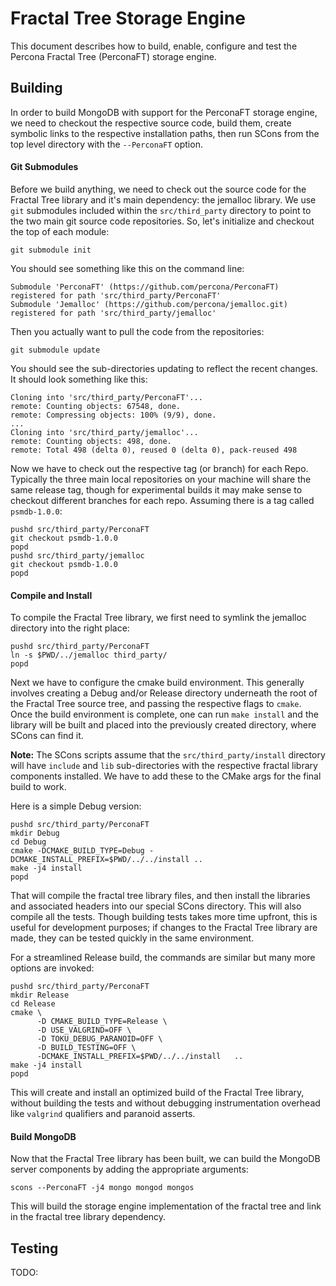 
# Fractal Tree Storage Engine

This document describes how to build, enable, configure and test the Percona Fractal Tree (PerconaFT) storage engine.

## Building

In order to build MongoDB with support for the PerconaFT storage engine, we need to checkout the respective source code,
build them, create symbolic links to the respective installation paths, then run SCons from the top level
directory with the `--PerconaFT` option.

#### Git Submodules

Before we build anything, we need to check out the source code for the Fractal Tree library and it's main dependency: the jemalloc library.
We use `git` submodules included within the `src/third_party` directory to point to the two main git source code repositories.  So, let's
initialize and checkout the top of each module:

```
git submodule init
```

You should see something like this on the command line:

```
Submodule 'PerconaFT' (https://github.com/percona/PerconaFT) registered for path 'src/third_party/PerconaFT'
Submodule 'Jemalloc' (https://github.com/percona/jemalloc.git) registered for path 'src/third_party/jemalloc'
```

Then you actually want to pull the code from the repositories:

```
git submodule update
```

You should see the sub-directories updating to reflect the recent changes.  It should look something like this:

```
Cloning into 'src/third_party/PerconaFT'...
remote: Counting objects: 67548, done.
remote: Compressing objects: 100% (9/9), done.
...
Cloning into 'src/third_party/jemalloc'...
remote: Counting objects: 498, done.
remote: Total 498 (delta 0), reused 0 (delta 0), pack-reused 498
```

Now we have to check out the respective tag (or branch) for each Repo.  Typically the three main local repositories on your machine will
share the same release tag, though for experimental builds it may make sense to checkout different branches for each repo.  Assuming
there is a tag called `psmdb-1.0.0`:

```
pushd src/third_party/PerconaFT
git checkout psmdb-1.0.0
popd
pushd src/third_party/jemalloc
git checkout psmdb-1.0.0
popd
```

#### Compile and Install

To compile the Fractal Tree library, we first need to symlink the jemalloc directory into the right place:

```
pushd src/third_party/PerconaFT
ln -s $PWD/../jemalloc third_party/
popd
```

Next we have to configure the cmake build environment.
This generally involves creating a Debug and/or Release directory underneath the root of the Fractal Tree source tree, and passing the respective flags to `cmake`.  Once the build environment is complete, one can run `make install` and the library will be built and placed into the previously created directory, where SCons can find it.

**Note:** The SCons scripts assume that the `src/third_party/install` directory will have `include` and `lib` sub-directories with the respective fractal library components installed.  We have to add these to the CMake args for the final build to work. 

Here is a simple Debug version:

```
pushd src/third_party/PerconaFT
mkdir Debug
cd Debug
cmake -DCMAKE_BUILD_TYPE=Debug -DCMAKE_INSTALL_PREFIX=$PWD/../../install ..
make -j4 install
popd
```

That will compile the fractal tree library files, and then install the libraries and associated headers into our special SCons directory.  This will also compile all the tests.  Though building tests takes more time upfront, this is useful for development purposes; if changes to the Fractal Tree library are made, they can be tested quickly in the same environment.

For a streamlined Release build, the commands are similar but many more options are invoked:

```
pushd src/third_party/PerconaFT
mkdir Release
cd Release
cmake \
      -D CMAKE_BUILD_TYPE=Release \
      -D USE_VALGRIND=OFF \
      -D TOKU_DEBUG_PARANOID=OFF \
      -D BUILD_TESTING=OFF \
      -DCMAKE_INSTALL_PREFIX=$PWD/../../install   ..
make -j4 install
popd
```

This will create and install an optimized build of the Fractal Tree library, without building the tests and without debugging instrumentation overhead like `valgrind` qualifiers and paranoid asserts.

#### Build MongoDB

Now that the Fractal Tree library has been built, we can build the MongoDB server components by adding the appropriate arguments:

```
scons --PerconaFT -j4 mongo mongod mongos
```

This will build the storage engine implementation of the fractal tree and link in the fractal tree library dependency.

## Testing

TODO:

